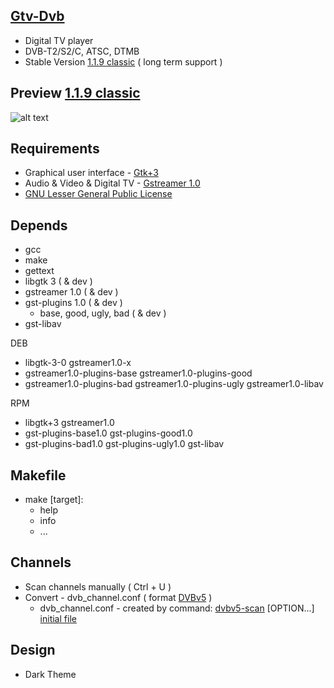 [Gtv-Dvb](https://github.com/vl-nix/gtv-dvb)
-------

* Digital TV player
* DVB-T2/S2/C, ATSC, DTMB
* Stable Version [1.1.9 classic](https://github.com/vl-nix/gtv-dvb/releases/tag/1.1.9) ( long term support )


Preview [1.1.9 classic](https://github.com/vl-nix/gtv-dvb/releases/tag/1.1.9)
------------

![alt text](https://static.wixstatic.com/media/650ea5_8d15ce1cb90e4b17a3d452abd0eb28bd~mv2.png)


Requirements
------------

* Graphical user interface - [Gtk+3](https://developer.gnome.org/gtk3)
* Audio & Video & Digital TV - [Gstreamer 1.0](https://gstreamer.freedesktop.org)
* [GNU Lesser General Public License](http://www.gnu.org/licenses/lgpl.html)


Depends
-------

* gcc
* make
* gettext
* libgtk 3 ( & dev )
* gstreamer 1.0 ( & dev )
* gst-plugins 1.0 ( & dev )
  * base, good, ugly, bad ( & dev )
* gst-libav

DEB
* libgtk-3-0 gstreamer1.0-x
* gstreamer1.0-plugins-base gstreamer1.0-plugins-good
* gstreamer1.0-plugins-bad gstreamer1.0-plugins-ugly gstreamer1.0-libav

RPM
* libgtk+3 gstreamer1.0
* gst-plugins-base1.0 gst-plugins-good1.0
* gst-plugins-bad1.0 gst-plugins-ugly1.0 gst-libav


Makefile
--------

* make [target]:
  * help
  * info
  * ...


Channels
--------

* Scan channels manually ( Ctrl + U )
* Convert - dvb_channel.conf ( format [DVBv5](https://www.linuxtv.org/docs/libdvbv5/index.html) ) 
  * dvb_channel.conf - created by command: [dvbv5-scan](https://www.linuxtv.org/downloads/v4l-utils) [OPTION...] [initial file](https://www.linuxtv.org/downloads/dtv-scan-tables)


Design
------

* Dark Theme
